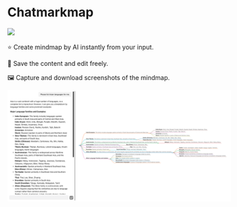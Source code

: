 # Chatmarkmap

![](https://img.shields.io/badge/next.js-000000?style=for-the-badge&logo=nextdotjs&logoColor=white)

⭐️ Create mindmap by AI instantly from your input.

📒 Save the content and edit freely.

🖼️ Capture and download screenshots of the mindmap.

![](/docs/image.png)
